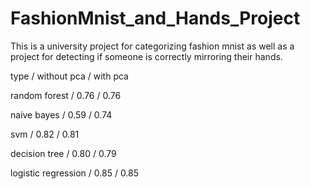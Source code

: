 # FashionMnist_and_Hands_Project
This is a university project for categorizing fashion mnist as well as a project for detecting if someone is correctly mirroring their hands.




type         / without pca / with pca

random forest       / 0.76 / 0.76

naive bayes         / 0.59 / 0.74

svm                 / 0.82 / 0.81

decision tree       / 0.80 / 0.79

logistic regression / 0.85 / 0.85

